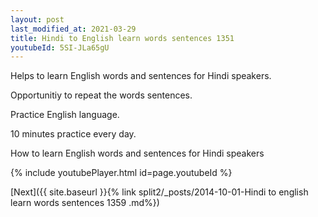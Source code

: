 ```yaml
---
layout: post
last_modified_at: 2021-03-29
title: Hindi to English learn words sentences 1351 
youtubeId: 5SI-JLa65gU
---
```

 
 
Helps to learn English words and sentences for Hindi speakers.

Opportunitiy to repeat the words sentences. 

Practice English language. 
 
10 minutes practice every day. 
 
How to learn English words and sentences for Hindi speakers 
 
{% include youtubePlayer.html id=page.youtubeId %}
 
 
[Next]({{ site.baseurl }}{% link  split2/_posts/2014-10-01-Hindi to english learn words sentences 1359 .md%})
 
